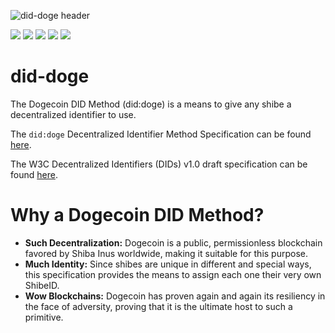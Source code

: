 ![did-doge header](docs/dogeDID.png)

[![](https://img.shields.io/badge/build-such%20passing-brightgreen)](https://github.com/spruceid/did-doge) [![](https://img.shields.io/badge/rating-20%2F10-yellow)](https://github.com/spruceid/did-doge) [![](https://img.shields.io/badge/depdendencies-shibeID-blue)](https://github.com/spruceid/did-doge) [![](https://img.shields.io/badge/requirements-much%20love-orange)](https://github.com/spruceid/did-doge) [![](https://img.shields.io/twitter/follow/sprucesystems?label=Follow&style=social)](https://twitter.com/sprucesystems) 

# did-doge
The Dogecoin DID Method (did:doge) is a means to give any 
shibe a decentralized identifier to use. 

The `did:doge` Decentralized Identifier Method Specification can be found 
[here](https://spruceid.github.io/did-doge/index.html).

The W3C Decentralized Identifiers (DIDs) v1.0 draft specification can be found 
[here](https://www.w3.org/TR/did-core/).

# Why a Dogecoin DID Method? 

- **Such Decentralization:** Dogecoin is a public, permissionless blockchain 
favored by Shiba Inus worldwide, making it suitable for this purpose. 
- **Much Identity:** Since shibes are unique in different and special ways,
this specification provides the means to assign each one their very own ShibeID.
- **Wow Blockchains:** Dogecoin has proven again and again its resiliency in 
the face of adversity, proving that it is the ultimate host to such a primitive. 